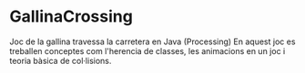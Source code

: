 # GallinaCrossing
Joc de la gallina travessa la carretera en Java (Processing)
En aquest joc es treballen conceptes com l'herencia de classes, les animacions en un joc i teoria bàsica de col·lisions.
